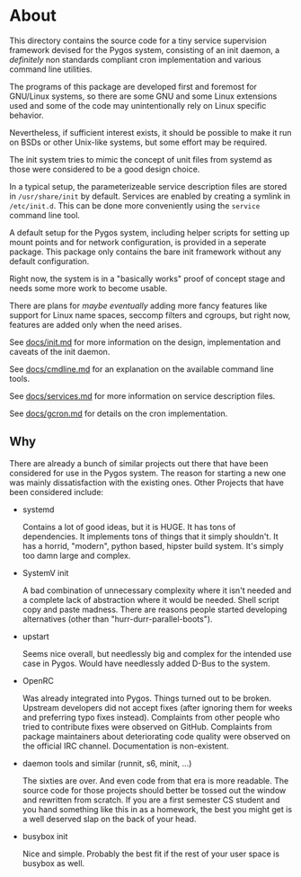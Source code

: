 # About

This directory contains the source code for a tiny service supervision
framework devised for the Pygos system, consisting of an init daemon,
a _definitely_ non standards compliant cron implementation and various
command line utilities.


The programs of this package are developed first and foremost for GNU/Linux
systems, so there are some GNU and some Linux extensions used and some of the
code may unintentionally rely on Linux specific behavior.

Nevertheless, if sufficient interest exists, it should be possible to make it
run on BSDs or other Unix-like systems, but some effort may be required.


The init system tries to mimic the concept of unit files from systemd as those
were considered to be a good design choice.

In a typical setup, the parameterizeable service description files are stored
in `/usr/share/init` by default. Services are enabled by creating a symlink
in `/etc/init.d`. This can be done more conveniently using the `service`
command line tool.


A default setup for the Pygos system, including helper scripts for setting up
mount points and for network configuration, is provided in a seperate package.
This package only contains the bare init framework without any default
configuration.


Right now, the system is in a "basically works" proof of concept stage and
needs some more work to become usable.

There are plans for *maybe* *eventually* adding more fancy features like
support for Linux name spaces, seccomp filters and cgroups, but right now,
features are added only when the need arises.


See [docs/init.md](docs/init.md) for more information on the design,
implementation and caveats of the init daemon.

See [docs/cmdline.md](docs/cmdline.md) for an explanation on the available
command line tools.

See [docs/services.md](docs/services.md) for more information on service
description files.

See [docs/gcron.md](docs/gcron.md) for details on the cron implementation.


## Why

There are already a bunch of similar projects out there that have been
considered for use in the Pygos system. The reason for starting a new
one was mainly dissatisfaction with the existing ones. Other Projects
that have been considered include:

- systemd

    Contains a lot of good ideas, but it is HUGE. It has tons of
    dependencies. It implements tons of things that it simply shouldn't.
    It has a horrid, "modern", python based, hipster build system.
    It's simply too damn large and complex.

- SystemV init

    A bad combination of unnecessary complexity where it isn't needed and a
    complete lack of abstraction where it would be needed. Shell script
    copy and paste madness. There are reasons people started developing
    alternatives (other than "hurr-durr-parallel-boots").

- upstart

    Seems nice overall, but needlessly big and complex for the intended
    use case in Pygos. Would have needlessly added D-Bus to the system.

- OpenRC

    Was already integrated into Pygos. Things turned out to be broken.
    Upstream developers did not accept fixes (after ignoring them for weeks
    and preferring typo fixes instead). Complaints from other people who
    tried to contribute fixes were observed on GitHub. Complaints from
    package maintainers about deteriorating code quality were observed
    on the official IRC channel. Documentation is non-existent.

- daemon tools and similar (runnit, s6, minit, ...)

    The sixties are over. And even code from that era is more readable. The
    source code for those projects should better be tossed out the window and
    rewritten from scratch. If you are a first semester CS student and you
    hand something like this in as a homework, the best you might get is a
    well deserved slap on the back of your head.

- busybox init

    Nice and simple. Probably the best fit if the rest of your user space is
    busybox as well.
